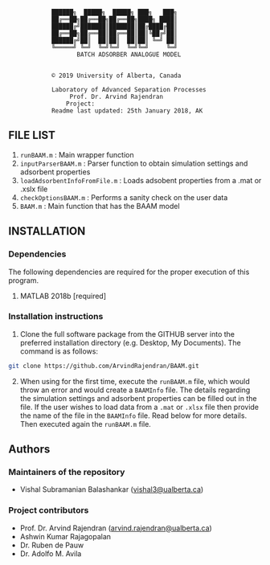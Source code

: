 ﻿				██████╗  █████╗  █████╗ ███╗   ███╗
				██╔══██╗██╔══██╗██╔══██╗████╗ ████║
				██████╔╝███████║███████║██╔████╔██║
				██╔══██╗██╔══██║██╔══██║██║╚██╔╝██║
				██████╔╝██║  ██║██║  ██║██║ ╚═╝ ██║
				╚═════╝ ╚═╝  ╚═╝╚═╝  ╚═╝╚═╝     ╚═╝
		      		   BATCH ADSORBER ANALOGUE MODEL
                                   

				© 2019 University of Alberta, Canada

			    Laboratory of Advanced Separation Processes
				     Prof. Dr. Arvind Rajendran
					Project: 
			    Readme last updated: 25th January 2018, AK

## FILE LIST
1. `runBAAM.m` : Main wrapper function 
2. `inputParserBAAM.m` : Parser function to obtain simulation settings and adsorbent properties
3. `loadAdsorbentInfoFromFile.m` : Loads adsobent properties from a .mat or .xslx file
4. `checkOptionsBAAM.m` : Performs a sanity check on the user data
5. `BAAM.m` : Main function that has the BAAM model
	

## INSTALLATION

### Dependencies

The following dependencies are required for the proper execution of this program.

1. MATLAB 2018b [required]


### Installation instructions

1. Clone the full software package from the GITHUB server into the preferred installation directory (e.g. Desktop, My Documents). The command is as follows:
```sh
git clone https://github.com/ArvindRajendran/BAAM.git

```
2. When using for the first time, execute the `runBAAM.m` file, which would throw an error and would create a `BAAMInfo` file. The details regarding the simulation settings and adsorbent properties can be filled out in the file. If the user wishes to load data from a `.mat` or `.xlsx` file then provide the name of the file in the `BAAMInfo` file. Read below for more details. Then executed again the `runBAAM.m` file.


## Authors

### Maintainers of the repository
* Vishal Subramanian Balashankar (vishal3@ualberta.ca)

### Project contributors
* Prof. Dr. Arvind Rajendran (arvind.rajendran@ualberta.ca)
* Ashwin Kumar Rajagopalan
* Dr. Ruben de Pauw
* Dr. Adolfo M. Avila